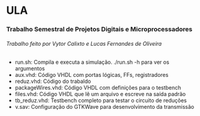 # ULA
### Trabalho Semestral de Projetos Digitais e Microprocessadores
###### Trabalho feito por Vytor Calixto e Lucas Fernandes de Oliveira

* run.sh: Compila e executa a simulação. ./run.sh -h para ver os argumentos
* aux.vhd: Código VHDL com portas lógicas, FFs, registradores
* reduz.vhd: Código do trabaldo
* packageWires.vhd: Código VHDL com definições para o testbench
* files.vhd: Código VHDL que lê um arquivo e escreve na saída padrão
* tb_reduz.vhd: Testbench completo para testar o circuito de reduções
* v.sav: Configuração do GTKWave para desenvolvimento da transmissão